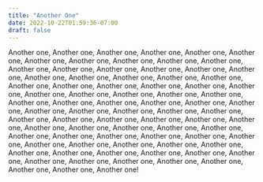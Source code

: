 ```yaml
---
title: "Another One"
date: 2022-10-22T01:59:36-07:00
draft: false
---
```


Another one, Another one, Another one, Another one, Another one, Another one, Another one, Another one, Another one, Another one, Another one, Another one, Another one, Another one, Another one, Another one, Another one, Another one, Another one, Another one, Another one, Another one, Another one, Another one, Another one, Another one, Another one, Another one, Another one, Another one, Another one, Another one, Another one, Another one, Another one, Another one, Another one, Another one, Another one, Another one, Another one, Another one, Another one, Another one, Another one, Another one, Another one, Another one, Another one, Another one, Another one, Another one, Another one, Another one, Another one, Another one, Another one, Another one, Another one, Another one, Another one, Another one, Another one, Another one, Another one, Another one, Another one, Another one, Another one, Another one, Another one, Another one, Another one, Another one, Another one, Another one, Another one, Another one, Another one, Another one!
